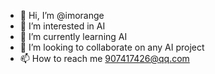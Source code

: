 - 👋 Hi, I’m @imorange
- 👀 I’m interested in AI
- 🌱 I’m currently learning AI
- 💞️ I’m looking to collaborate on any AI project
- 📫 How to reach me 907417426@qq.com

<!---
imorange/imorange is a ✨ special ✨ repository because its `README.md` (this file) appears on your GitHub profile.
You can click the Preview link to take a look at your changes.
--->
